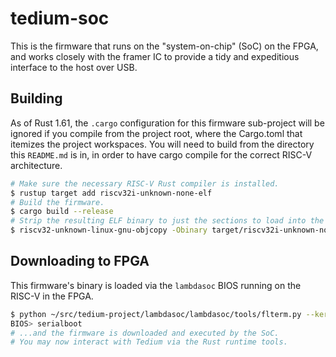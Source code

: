 # tedium-soc

This is the firmware that runs on the "system-on-chip" (SoC) on the FPGA, and works closely with the framer IC to provide a tidy and expeditious interface to the host over USB.

## Building

As of Rust 1.61, the `.cargo` configuration for this firmware sub-project will be ignored if you compile from the project root, where the Cargo.toml that itemizes the project workspaces. You will need to build from the directory this `README.md` is in, in order to have cargo compile for the correct RISC-V architecture.

```bash
# Make sure the necessary RISC-V Rust compiler is installed.
$ rustup target add riscv32i-unknown-none-elf
# Build the firmware.
$ cargo build --release
# Strip the resulting ELF binary to just the sections to load into the SoC.
$ riscv32-unknown-linux-gnu-objcopy -Obinary target/riscv32i-unknown-none-elf/release/tedium-soc tedium-soc.bin
```

## Downloading to FPGA

This firmware's binary is loaded via the `lambdasoc` BIOS running on the RISC-V in the FPGA.

```bash
$ python ~/src/tedium-project/lambdasoc/lambdasoc/tools/flterm.py --kernel tedium-soc.bin /dev/ttyUSB2
BIOS> serialboot
# ...and the firmware is downloaded and executed by the SoC.
# You may now interact with Tedium via the Rust runtime tools.
```

